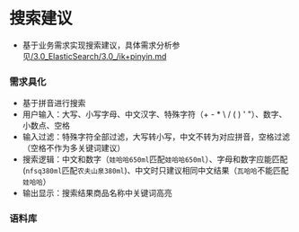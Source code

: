 
# 搜索建议
* 基于业务需求实现搜索建议，具体需求分析参见[/3.0_ElasticSearch/3.0_/ik+pinyin.md](../3.0_/ik%2Bpinyin.md)

### 需求具化
* 基于拼音进行搜索
* 用户输入：大写、小写字母、中文汉字、特殊字符（+ - * \ / ( ) ' "）、数字、小数点、空格
* 输入过滤：特殊字符全部过滤，大写转小写，中文不转为对应拼音，空格过滤（空格不作为多关键词建议）
* 搜索逻辑：中文和数字（`娃哈哈650ml`匹配`娃哈哈650ml`）、字母和数字应能匹配(`nfsq380ml`匹配`农夫山泉380ml`)、中文时只建议相同中文结果（`瓦哈哈`不能匹配`娃哈哈`）
* 输出显示：搜索结果商品名称中关键词高亮


### 语料库

